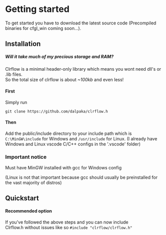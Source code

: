 # Getting started

To get started you have to download the latest source code (Precompiled binaries for cfgl_win coming soon...).

## Installation

##### Will it take much of my precious storage and RAM?

Clrflow is a minimal header-only library which means you wont need dll's or .lib files.  
So the total size of clrflow is about *~100kb* and even less!

#### First 

Simply run 

```
git clone https://github.com/dalpaka/clrflow.h
```
#### Then

Add the public/include directory to your include path which is ```C:\MinGW\include``` for Windows and ```/usr/include``` for Linux. (I already have Windows and Linux vscode C/C++ configs in the '.vscode' folder)

### Important notice

Must have MinGW installed with gcc for Windows config

(Linux is not that important because gcc should usually be preinstalled for the vast majority of distros)

## Quickstart

#### Recommended option

If you've followed the above steps and you can now include  
Clrflow.h without issues like so ```#include "clrflow/clrflow.h"```
